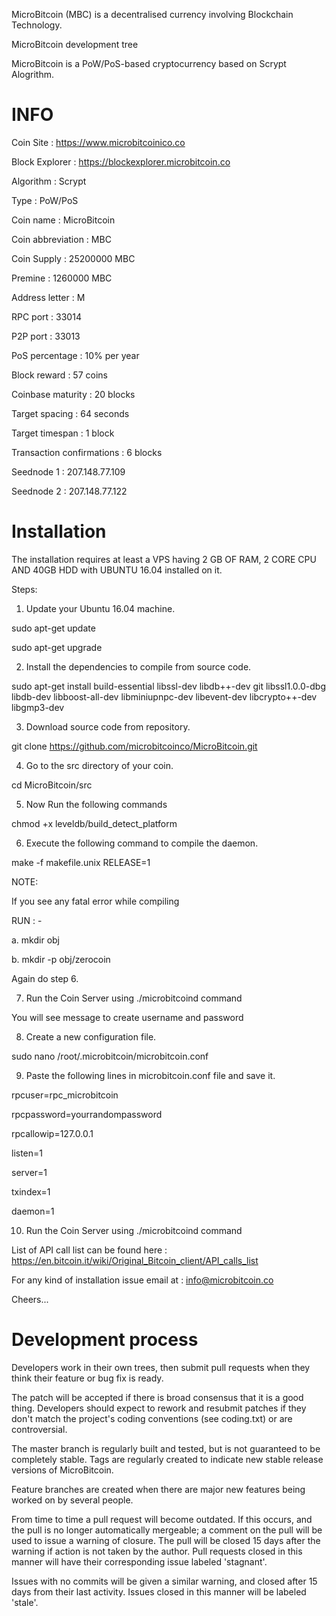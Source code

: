 MicroBitcoin (MBC) is a decentralised currency involving Blockchain Technology.

MicroBitcoin development tree

MicroBitcoin is a PoW/PoS-based cryptocurrency based on Scrypt Alogrithm.


INFO
===========================

Coin Site : https://www.microbitcoinico.co

Block Explorer : https://blockexplorer.microbitcoin.co

Algorithm : Scrypt

Type : PoW/PoS

Coin name : MicroBitcoin

Coin abbreviation : MBC

Coin Supply : 25200000 MBC

Premine : 1260000 MBC

Address letter : M

RPC port : 33014

P2P port : 33013

PoS percentage : 10% per year

Block reward : 57 coins

Coinbase maturity : 20 blocks

Target spacing : 64 seconds

Target timespan : 1 block

Transaction confirmations : 6 blocks

Seednode 1 : 207.148.77.109

Seednode 2 : 207.148.77.122



Installation
===========================

The installation requires at least a VPS having 2 GB OF RAM, 2 CORE CPU AND 40GB HDD with UBUNTU 16.04 installed on it. 


Steps:

 
1) Update your Ubuntu 16.04 machine.

sudo apt-get update

sudo apt-get upgrade



2) Install the dependencies to compile from source code.

sudo apt-get install build-essential libssl-dev libdb++-dev git libssl1.0.0-dbg libdb-dev libboost-all-dev libminiupnpc-dev libevent-dev libcrypto++-dev libgmp3-dev 



3) Download source code from repository.

git clone https://github.com/microbitcoinco/MicroBitcoin.git



4) Go to the src directory of your coin.

cd MicroBitcoin/src



5)  Now Run the following commands

chmod +x leveldb/build_detect_platform



6) Execute the following command to compile the daemon.

make -f makefile.unix RELEASE=1


NOTE:

If you see any fatal error while compiling 

RUN : -

a. mkdir obj

b. mkdir -p obj/zerocoin

Again do step 6.


7) Run the Coin Server using ./microbitcoind command

You will see message to create username and password



8) Create a new configuration file.

sudo nano /root/.microbitcoin/microbitcoin.conf



9) Paste the following lines in microbitcoin.conf file and save it.

rpcuser=rpc_microbitcoin

rpcpassword=yourrandompassword

rpcallowip=127.0.0.1

listen=1

server=1

txindex=1

daemon=1



10) Run the Coin Server using ./microbitcoind command


List of API call list can be found here : https://en.bitcoin.it/wiki/Original_Bitcoin_client/API_calls_list

For any kind of installation issue email at : info@microbitcoin.co

Cheers...


Development process
===========================

Developers work in their own trees, then submit pull requests when they think their feature or bug fix is ready.

The patch will be accepted if there is broad consensus that it is a good thing. Developers should expect to rework and resubmit patches if they don't match the project's coding conventions (see coding.txt) or are controversial.

The master branch is regularly built and tested, but is not guaranteed to be completely stable. Tags are regularly created to indicate new stable release versions of MicroBitcoin.

Feature branches are created when there are major new features being worked on by several people.

From time to time a pull request will become outdated. If this occurs, and the pull is no longer automatically mergeable; a comment on the pull will be used to issue a warning of closure. The pull will be closed 15 days after the warning if action is not taken by the author. Pull requests closed in this manner will have their corresponding issue labeled 'stagnant'.

Issues with no commits will be given a similar warning, and closed after 15 days from their last activity. Issues closed in this manner will be labeled 'stale'.



